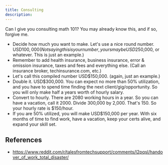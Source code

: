 ```yaml
---
title: Consulting
description:
---
```


Can I give you consulting math 101? You may already know this, and if so, forgive me.

- Decide how much you want to make. Let's use a nice round number. USD$100,000 (Not saying this is your number, yours may be USD$250,000, or whatever. This is just an example.)
- Remember to add health insurance, business insurance, error & omission insurance, taxes and fees and everything else. (Call an insurance broker, techinsurance.com, etc.)
- Let's call this compiled number USD$150,000. (again, just an example.)
- Double it. USD$300,000. You can expect no more than 50% utilization, and you have to spend time finding the next client/gig/opportunity. So you will only make half a years worth of hourly salary.
- Convert to hourly. There are 2080 working hours in a year. So you can have a vacation, call it 2000. Divide 300,000 by 2,000. That's 150. So your hourly rate is $150/hour.
- If you are 50% utilized, you will make USD$150,000 per year. With six months of time to find work, have a vacation, keep your certs alive, and expand your skill set.

## References

- https://www.reddit.com/r/talesfromtechsupport/comments/l2pqsl/handover_of_work_total_disaster/